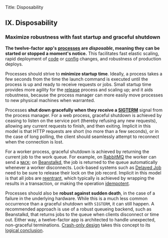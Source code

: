 Title: Disposability

## IX. Disposability
### Maximize robustness with fast startup and graceful shutdown

**The twelve-factor app's [processes](/processes) are *disposable*, meaning they can be started or stopped a moment's notice.**  This facilitates fast elastic scaling, rapid deployment of [code](/codebase) or [config](/config) changes, and robustness of production deploys.

Processes should strive to **minimize startup time**.  Ideally, a process takes a few seconds from the time the launch command is executed until the process is up and ready to receive requests or jobs.  Small startup time provides more agility for the [release](/build-release-run) process and scaling up; and it aids robustness, because the process manager can more easily move processes to new physical machines when warranted.

Processes **shut down gracefully when they receive a [SIGTERM](http://en.wikipedia.org/wiki/SIGTERM)** signal from the process manager.  For a web process, graceful shutdown is achieved by ceasing to listen on the service port (thereby refusing any new requests), allowing any current requests to finish, and then exiting.  Implicit in this model is that HTTP requests are short (no more than a few seconds), or in the case of long polling, the client should seamlessly attempt to reconnect when the connection is lost.

For a worker process, graceful shutdown is achieved by returning the current job to the work queue.  For example, on [RabbitMQ](http://www.rabbitmq.com/) the worker can send a [`NACK`](http://www.rabbitmq.com/amqp-0-9-1-quickref.html#basic.nack); on [Beanstalkd](http://kr.github.com/beanstalkd/), the job is returned to the queue automatically whenever a worker disconnects.  Lock-based systems such as [Delayed Job](https://github.com/collectiveidea/delayed_job#readme) need to be sure to release their lock on the job record.  Implicit in this model is that all jobs are [reentrant](http://en.wikipedia.org/wiki/Reentrant_%28subroutine%29), which typically is achieved by wrapping the results in a transaction, or making the operation [idempotent](http://en.wikipedia.org/wiki/Idempotence).

Processes should also be **robust against sudden death**, in the case of a failure in the underlying hardware.  While this is a much less common occurrence than a graceful shutdown with `SIGTERM`, it can still happen.  A recommended approach is use of a robust queueing backend, such as Beanstalkd, that returns jobs to the queue when clients disconnect or time out.  Either way, a twelve-factor app is architected to handle unexpected, non-graceful terminations.  [Crash-only design](http://lwn.net/Articles/191059/) takes this concept to its [logical conclusion](http://couchdb.apache.org/docs/overview.html).


